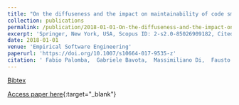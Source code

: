 ```yaml
---
title: "On the diffuseness and the impact on maintainability of code smells: a large scale empirical investigation"
collection: publications
permalink: /publication/2018-01-01-On-the-diffuseness-and-the-impact-on-maintainability-of-code-smells-a-large-scale-empirical-investigation
excerpt: 'Springer, New York, USA, Scopus ID: 2-s2.0-85026909182, Cited by: 22'
date: 2018-01-01
venue: 'Empirical Software Engineering'
paperurl: 'https://doi.org/10.1007/s10664-017-9535-z'
citation: ' Fabio Palomba,  Gabriele Bavota,  Massimiliano Di,  Fausto Fasano,  Rocco Oliveto,  Andrea De, &quot;On the diffuseness and the impact on maintainability of code smells: a large scale empirical investigation.&quot; Empirical Software Engineering, 2018.'
---
```

[Bibtex](https://dblp.org/rec/bib/journals/ese/PalombaBPFOL18)

[Access paper here](https://doi.org/10.1007/s10664-017-9535-z){:target="_blank"}
